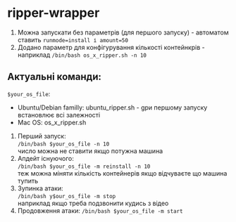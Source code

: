 # ripper-wrapper
1. Можна запускати без параметрів (для першого запуску) - автоматом ставить `runmode=install і amount=50`
2. Додано параметр для конфігурування кількості контейнкрів - наприклад `/bin/bash os_x_ripper.sh -n 10`


## Актуальні команди:
`$your_os_file`:
 - Ubuntu/Debian familly: ubuntu_ripper.sh - gри першому запуску встановлює всі залежності
 - Mac OS: os_x_ripper.sh

1. Перший запуск:  
   `/bin/bash $your_os_file -n 10`  
   число можна не ставити якщо потужна машина
2. Апдейт існуючого:  
   `/bin/bash $your_os_file -m reinstall -n 10`  
   теж можна міняти кількість контейнерів якщо відчуваєте що машина тупить
3. Зупинка атаки:  
   `/bin/bash y$our_os_file -m stop`  
   наприклад якщо треба подзвонити кудись з відео
4. Продовження атаки:
   `/bin/bash $your_os_file -m start`